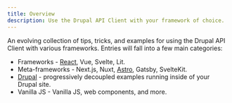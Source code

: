 ```yaml
---
title: Overview
description: Use the Drupal API Client with your framework of choice.
---
```


An evolving collection of tips, tricks, and examples for using the Drupal API Client with various frameworks. Entries will fall into a few main categories:

- Frameworks - [React](/api_client/with-frameworks/react), Vue, Svelte, Lit.
- Meta-frameworks - Next.js, Nuxt, [Astro](/api_client/with-frameworks/astro/), Gatsby, SvelteKit.
- [Drupal](/api_client/with-frameworks/drupal) - progressively decoupled examples running inside of your Drupal site.
- Vanilla JS - Vanilla JS, web components, and more.
